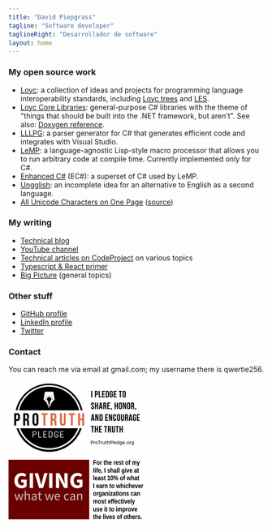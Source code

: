 ```yaml
---
title: "David Piepgrass"
tagline: "Software developer"
taglineRight: "Desarrollador de software"
layout: home
---
```


### My open source work ###

- [Loyc](http://loyc.net): a collection of ideas and projects for programming language interoperability standards, including [Loyc trees](http://loyc.net/loyc-trees) and [LES](http://loyc.net/les).
- [Loyc Core Libraries](http://core.loyc.net): general-purpose C# libraries with the theme of "things that should be built into the .NET framework, but aren’t". See also: [Doxygen reference](http://ecsharp.net/doc/code/).
- [LLLPG](http://ecsharp.net/lllpg/): a parser generator for C# that generates efficient code and integrates with Visual Studio.
- [LeMP](http://ecsharp.net/lemp/): a language-agnostic Lisp-style macro processor that allows you to run arbitrary code at compile time. Currently implemented only for C#.
- [Enhanced C#](http://ecsharp.net) (EC#): a superset of C# used by LeMP.
- [Ungglish](http://ungglish.loyc.net): an incomplete idea for an alternative to English as a second language.
- [All Unicode Characters on One Page](/misc/CharCategories.html) ([source](https://github.com/qwertie/ecsharp/blob/master/Core/Loyc.Syntax/Lexing/CharCategory.ecs))

### My writing ###

- [Technical blog](http://loyc.net/blog)
- [YouTube channel](https://www.youtube.com/channel/UCE11bX-pdzvpNtYjgkBclcQ)
- [Technical articles on CodeProject](https://www.codeproject.com/script/Articles/MemberArticles.aspx?amid=3453924) on various topics
- [Typescript & React primer](http://typescript-react-primer.loyc.net)
- [Big Picture](https://medium.com/big-picture) (general topics)

### Other stuff ###

- [GitHub profile](https://github.com/qwertie/)
- [LinkedIn profile](https://www.linkedin.com/in/qwertie/)
- [Twitter](https://twitter.com/DPiepgrass)

### Contact ###

<div class="fadein">You can reach me via email at gmail.com; my username there is qwertie256.</div>

<div class="fadein-delay1"><br/>
<a href="https://www.protruthpledge.org/" class="faded"><img alt="Pro-truth pledge" src="truth.png" width="270" height="140"/></a>
<a href="https://www.givingwhatwecan.org/" class="faded"><img alt="Giving-What-We-Can pledge" src="gwwc-pledge.png" width="270" height="140" class="fadein-delay2"/></a>
</div>
